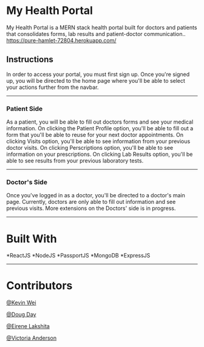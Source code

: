 # My Health Portal

My Health Portal is a MERN stack health portal built for doctors and patients that consolidates forms, lab results and patient-doctor communication..
https://pure-hamlet-72804.herokuapp.com/

## Instructions
In order to access your portal, you must first sign up. Once you're signed up, you will be directed to the home page where you'll be able to select your actions further from the navbar.




---

### Patient Side


As a patient, you will be able to fill out doctors forms and see your medical information. On clicking the Patient Profile option, you'll be able to fill out a form that you'll be able to reuse for your next doctor appointments. On clicking Visits option, you'll be able to see information from your previous doctor visits. On clicking Perscriptions option, you'll be able to see information on your prescriptions. On clicking Lab Results option, you'll be able to see results from your previous laboratory tests.



---


### Doctor's Side

Once you've logged in as a doctor, you'll be directed to a doctor's main page. Currently, doctors are only able to fill out information and see previous visits. More extensions on the Doctors' side is in progress.



---

# Built With
*ReactJS
*NodeJS
*PassportJS
*MongoDB
*ExpressJS


---



# Contributors

[@Kevin Wei](https://github.com/Kevinwei0619)


[@Doug Day](https://github.com/daydoug14)


[@Eirene Lakshita](https://github.com/eirenelakshita)


[@Victoria Anderson](https://github.com/victoriaashling)
